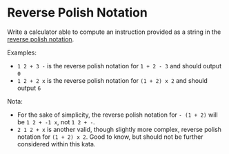 # Reverse Polish Notation

Write a calculator able to compute an instruction provided as a string in the [reverse polish notation](https://fr.wikipedia.org/wiki/Notation_polonaise_inverse).

Examples:

- `1 2 + 3 -` is the reverse polish notation for `1 + 2 - 3` and should output `0`
- `1 2 + 2 x` is the reverse polish notation for `(1 + 2) x 2` and should output `6`

Nota:

- For the sake of simplicity, the reverse polish notation for `- (1 + 2)` will be `1 2 + -1 x`, not `1 2 + -`.
- `2 1 2 + x` is another valid, though slightly more complex, reverse polish notation for `(1 + 2) x 2`. Good to know, but should not be further considered within this kata.
